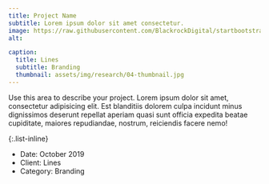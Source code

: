 ```yaml
---
title: Project Name
subtitle: Lorem ipsum dolor sit amet consectetur.
image: https://raw.githubusercontent.com/BlackrockDigital/startbootstrap-agency/master/src/assets/img/research/04-full.jpg
alt: 

caption:
  title: Lines
  subtitle: Branding
  thumbnail: assets/img/research/04-thumbnail.jpg
---
```

Use this area to describe your project. Lorem ipsum dolor sit amet, consectetur adipisicing elit. Est blanditiis dolorem culpa incidunt minus dignissimos deserunt repellat aperiam quasi sunt officia expedita beatae cupiditate, maiores repudiandae, nostrum, reiciendis facere nemo!

{:.list-inline}
- Date: October 2019
- Client: Lines
- Category: Branding

